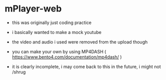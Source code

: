 # mPlayer-web
- this was originally just coding practice
- i basically wanted to make a mock youtube
- the video and audio i used were removed from the upload though
- you can make your own by using MP4DASH ( https://www.bento4.com/documentation/mp4dash/ )

- it is clearly incomplete, i may come back to this in the future, i might not /shrug
